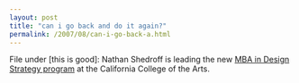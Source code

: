 ```yaml
---
layout: post
title: "can i go back and do it again?"
permalink: /2007/08/can-i-go-back-a.html
---
```


<p>File under [this is good]: Nathan Shedroff is leading the new <a href="http://www.cca.edu/academics/graduate/designstrategy/">MBA in Design Strategy program</a> at the California College of the Arts.</p>



